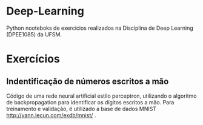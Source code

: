 # Deep-Learning

Python nooteboks de exercícios realizados na Disciplina de Deep Learning (DPEE1085) da UFSM.

# Exercícios

## Indentificação de números escritos a mão

Código de uma rede neural artificial estilo perceptron, utilizando o algoritmo de backpropagation para identificar
os dígitos escritos a mão. Para treinamento e validação, é utilizado a base de dados MNIST <a> http://yann.lecun.com/exdb/mnist/ </a>.

